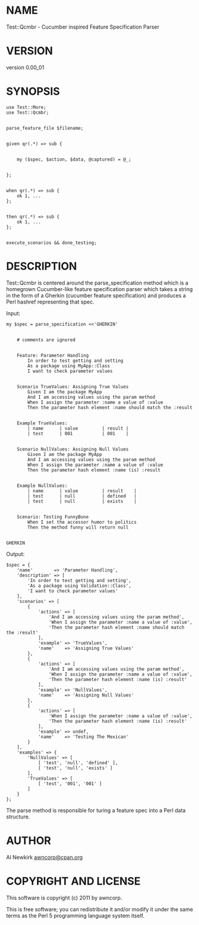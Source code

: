# NAME

Test::Qcmbr - Cucumber inspired Feature Specification Parser

# VERSION

version 0.00_01

# SYNOPSIS

    use Test::More;
    use Test::Qcmbr;
    

    parse_feature_file $filename;
    

    given qr(.*) => sub {
        

        my ($spec, $action, $data, @captured) = @_;
        

    };
    

    when qr(.*) => sub {
        ok 1, ...
    };
    

    then qr(.*) => sub {
        ok 1, ...
    };
        

    execute_scenarios && done_testing;

# DESCRIPTION

Test::Qcmbr is centered around the parse_specification method which is a homegrown
Cucumber-like feature specification parser which takes a string in the form of a
Gherkin (cucumber feature specification) and produces a Perl hashref representing
that spec.

Input:

    my $spec = parse_specification <<'GHERKIN'
        

        # comments are ignored
        

        Feature: Parameter Handling
            In order to test getting and setting
            As a package using MyApp::Class
            I want to check parameter values
        

        Scenario TrueValues: Assigning True Values
            Given I am the package MyApp
            And I am accessing values using the param method
            When I assign the parameter :name a value of :value
            Then the parameter hash element :name should match the :result
        

        Example TrueValues:
            | name      | value         | result |
            | test      | 001           | 001    |
        

        Scenario NullValues: Assigning Null Values
            Given I am the package MyApp
            And I am accessing values using the param method
            When I assign the parameter :name a value of :value
            Then the parameter hash element :name (is) :result
        

        Example NullValues:
            | name      | value         | result    |
            | test      | null          | defined   |
            | test      | null          | exists    |
        

        Scenario: Testing FunnyBone
            When I set the accessor humor to politics
            Then the method funny will return null
        

    GHERKIN

Output:

    $spec = {
        'name'        => 'Parameter Handling',
        'description' => [
            'In order to test getting and setting',
            'As a package using Validation::Class',
            'I want to check parameter values'
        ],
        'scenarios' => [
            {
                'actions' => [
                    'And I am accessing values using the param method',
                    'When I assign the parameter :name a value of :value',
                    'Then the parameter hash element :name should match the :result'
                ],
                'example' => 'TrueValues',
                'name'    => 'Assigning True Values'
            },
            {
                'actions' => [
                    'And I am accessing values using the param method',
                    'When I assign the parameter :name a value of :value',
                    'Then the parameter hash element :name (is) :result'
                ],
                'example' => 'NullValues',
                'name'    => 'Assigning Null Values'
            },
            {
                'actions' => [
                    'When I assign the parameter :name a value of :value',
                    'Then the parameter hash element :name (is) :result'
                ],
                'example' => undef,
                'name'    => 'Testing The Mexican'
            }
        ],
        'examples' => {
            'NullValues' => [
                [ 'test', 'null', 'defined' ],
                [ 'test', 'null', 'exists' ]
            ],
            'TrueValues' => [
                [ 'test', '001', '001' ]
            ]
        }
    };

The parse method is responsible for turing a feature spec into a Perl data
structure.

# AUTHOR

Al Newkirk <awncorp@cpan.org>

# COPYRIGHT AND LICENSE

This software is copyright (c) 2011 by awncorp.

This is free software; you can redistribute it and/or modify it under
the same terms as the Perl 5 programming language system itself.